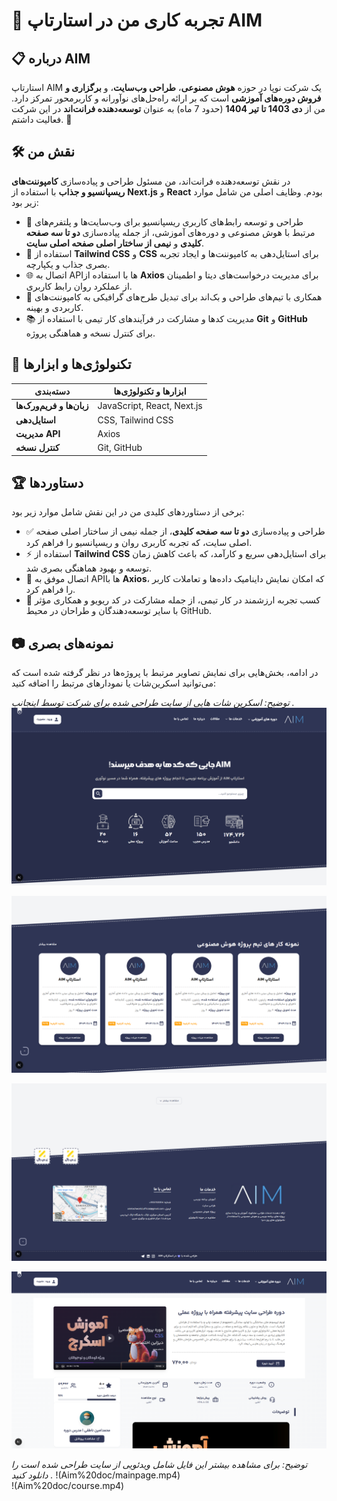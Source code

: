 # 🌟 تجربه کاری من در استارتاپ AIM

## 📋 درباره AIM
استارتاپ AIM یک شرکت نوپا در حوزه **هوش مصنوعی**، **طراحی وب‌سایت**، و **برگزاری و فروش دوره‌های آموزشی** است که بر ارائه راه‌حل‌های نوآورانه و کاربرمحور تمرکز دارد. من از **دی 1403 تا تیر 1404** (حدود 7 ماه) به عنوان **توسعه‌دهنده فرانت‌اند** در این شرکت فعالیت داشتم. 🚀

## 🛠️ نقش من
در نقش توسعه‌دهنده فرانت‌اند، من مسئول طراحی و پیاده‌سازی **کامپوننت‌های ریسپانسیو و جذاب** با استفاده از **Next.js** و **React** بودم. وظایف اصلی من شامل موارد زیر بود:
- 🎨 طراحی و توسعه رابط‌های کاربری ریسپانسیو برای وب‌سایت‌ها و پلتفرم‌های مرتبط با هوش مصنوعی و دوره‌های آموزشی، از جمله پیاده‌سازی **دو تا سه صفحه کلیدی** و **نیمی از ساختار اصلی صفحه اصلی سایت**.
- 💅 استفاده از **Tailwind CSS** و **CSS** برای استایل‌دهی به کامپوننت‌ها و ایجاد تجربه بصری جذاب و یکپارچه.
- 🌐 اتصال به APIها با استفاده از **Axios** برای مدیریت درخواست‌های دیتا و اطمینان از عملکرد روان رابط کاربری.
- 🤝 همکاری با تیم‌های طراحی و بک‌اند برای تبدیل طرح‌های گرافیکی به کامپوننت‌های کاربردی و بهینه.
- 📚 مدیریت کدها و مشارکت در فرآیندهای کار تیمی با استفاده از **Git** و **GitHub** برای کنترل نسخه و هماهنگی پروژه.

## 🧰 تکنولوژی‌ها و ابزارها
| دسته‌بندی          | ابزارها و تکنولوژی‌ها           |
|--------------------|---------------------------------|
| **زبان‌ها و فریم‌ورک‌ها** | JavaScript, React, Next.js |
| **استایل‌دهی**     | CSS, Tailwind CSS             |
| **مدیریت API**     | Axios                         |
| **کنترل نسخه**      | Git, GitHub                   |

## 🏆 دستاوردها
برخی از دستاوردهای کلیدی من در این نقش شامل موارد زیر بود:
- ✅ طراحی و پیاده‌سازی **دو تا سه صفحه کلیدی**، از جمله نیمی از ساختار اصلی صفحه اصلی سایت، که تجربه کاربری روان و ریسپانسیو را فراهم کرد.
- ⚡ استفاده از **Tailwind CSS** برای استایل‌دهی سریع و کارآمد، که باعث کاهش زمان توسعه و بهبود هماهنگی بصری شد.
- 🔗 اتصال موفق به APIها با **Axios**، که امکان نمایش داینامیک داده‌ها و تعاملات کاربر را فراهم کرد.
- 🤗 کسب تجربه ارزشمند در کار تیمی، از جمله مشارکت در کد ریویو و همکاری مؤثر با سایر توسعه‌دهندگان و طراحان در محیط GitHub.

## 📷 نمونه‌های بصری
در ادامه، بخش‌هایی برای نمایش تصاویر مرتبط با پروژه‌ها در نظر گرفته شده است که می‌توانید اسکرین‌شات یا نمودارهای مرتبط را اضافه کنید:



*توضیح: اسکرین شات هایی از سایت طراحی شده برای شرکت توسط اینجانب .*
![اسکرین‌شات رابط کاربری](Aim%20doc/33.png)  

![اسکرین‌شات رابط کاربری](Aim%20doc/22.png)  

![اسکرین‌شات رابط کاربری](Aim%20doc/11.png)  

![اسکرین‌شات رابط کاربری](Aim%20doc/3.png) 


*توضیح: برای مشاهده بیشتر این فایل شامل ویدئویی از سایت طراحی شده است را دانلود کنید .*
!(Aim%20doc/mainpage.mp4)  
!(Aim%20doc/course.mp4) 

